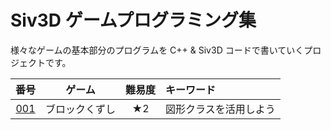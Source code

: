 # Siv3D ゲームプログラミング集

様々なゲームの基本部分のプログラムを C++ & Siv3D コードで書いていくプロジェクトです。  

| 番号 | ゲーム | 難易度 | キーワード |
|:---:|:---:|:---:|:---|
| [001](games/001/A.md) | ブロックくずし | ★2 | 図形クラスを活用しよう |


